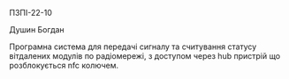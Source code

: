 ПЗПІ-22-10

Душин Богдан

Програмна система для передачі сигналу та считування статусу вітдалених модулів по радіомережі, з доступом через hub пристрій що розблокується nfc колючем.
